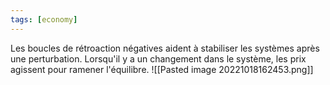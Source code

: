 ```yaml
---
tags: [economy] 
---
```


Les boucles de rétroaction négatives aident à stabiliser les systèmes après une perturbation. Lorsqu'il y a un changement dans le système, les prix agissent pour ramener l'équilibre.
![[Pasted image 20221018162453.png]]